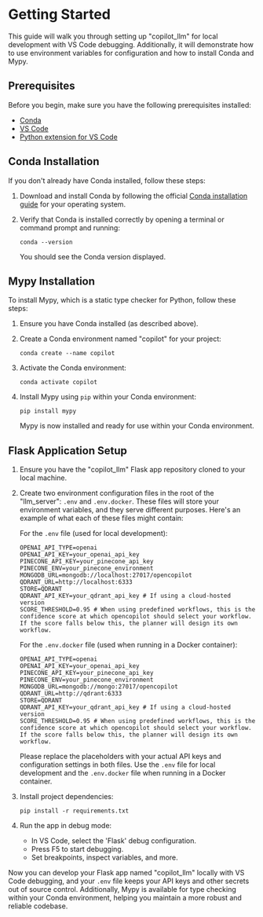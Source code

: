 # Getting Started 

This guide will walk you through setting up "copilot_llm" for local development with VS Code debugging. Additionally, it will demonstrate how to use environment variables for configuration and how to install Conda and Mypy.

## Prerequisites
Before you begin, make sure you have the following prerequisites installed:

- [Conda](https://docs.conda.io/projects/conda/en/latest/user-guide/install/index.html)
- [VS Code](https://code.visualstudio.com/download)
- [Python extension for VS Code](https://marketplace.visualstudio.com/items?itemName=ms-python.python)

## Conda Installation

If you don't already have Conda installed, follow these steps:

1. Download and install Conda by following the official [Conda installation guide](https://docs.conda.io/projects/conda/en/latest/user-guide/install/index.html) for your operating system.

2. Verify that Conda is installed correctly by opening a terminal or command prompt and running:

   ```shell
   conda --version
   ```

   You should see the Conda version displayed.

## Mypy Installation

To install Mypy, which is a static type checker for Python, follow these steps:

1. Ensure you have Conda installed (as described above).

2. Create a Conda environment named "copilot" for your project:

   ```shell
   conda create --name copilot
   ```

3. Activate the Conda environment:

   ```shell
   conda activate copilot
   ```

4. Install Mypy using `pip` within your Conda environment:

   ```shell
   pip install mypy
   ```

   Mypy is now installed and ready for use within your Conda environment.

## Flask Application Setup

1. Ensure you have the "copilot_llm" Flask app repository cloned to your local machine.

2. Create two environment configuration files in the root of the "llm_server": `.env` and `.env.docker`. These files will store your environment variables, and they serve different purposes. Here's an example of what each of these files might contain:

   For the `.env` file (used for local development):

   ```shell
   OPENAI_API_TYPE=openai
   OPENAI_API_KEY=your_openai_api_key
   PINECONE_API_KEY=your_pinecone_api_key
   PINECONE_ENV=your_pinecone_environment
   MONGODB_URL=mongodb://localhost:27017/opencopilot
   QDRANT_URL=http://localhost:6333
   STORE=QDRANT
   QDRANT_API_KEY=your_qdrant_api_key # If using a cloud-hosted version
   SCORE_THRESHOLD=0.95 # When using predefined workflows, this is the confidence score at which opencopilot should select your workflow. If the score falls below this, the planner will design its own workflow.
   ```

   For the `.env.docker` file (used when running in a Docker container):

   ```shell
   OPENAI_API_TYPE=openai
   OPENAI_API_KEY=your_openai_api_key
   PINECONE_API_KEY=your_pinecone_api_key
   PINECONE_ENV=your_pinecone_environment
   MONGODB_URL=mongodb://mongo:27017/opencopilot
   QDRANT_URL=http://qdrant:6333
   STORE=QDRANT
   QDRANT_API_KEY=your_qdrant_api_key # If using a cloud-hosted version
   SCORE_THRESHOLD=0.95 # When using predefined workflows, this is the confidence score at which opencopilot should select your workflow. If the score falls below this, the planner will design its own workflow.
   ```

   Please replace the placeholders with your actual API keys and configuration settings in both files. Use the `.env` file for local development and the `.env.docker` file when running in a Docker container.

3. Install project dependencies:

   ```shell
   pip install -r requirements.txt 
   ```

4. Run the app in debug mode:

   - In VS Code, select the 'Flask' debug configuration.
   - Press F5 to start debugging.
   - Set breakpoints, inspect variables, and more.

Now you can develop your Flask app named "copilot_llm" locally with VS Code debugging, and your `.env` file keeps your API keys and other secrets out of source control. Additionally, Mypy is available for type checking within your Conda environment, helping you maintain a more robust and reliable codebase.